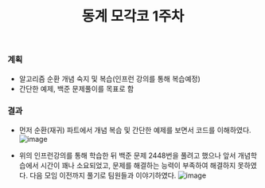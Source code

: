 ﻿---
title: "동계 모각코 1주차"
---

### 계획
  - 알고리즘 순환 개념 숙지 및 복습(인프런 강의를 통해 복습예정) 
  - 간단한 예제, 백준 문제풀이를 목표로 함

### 결과
  - 먼저 순환(재귀) 파트에서 개념 복습 및 간단한 예제를 보면서 코드를 이해하였다.
   ![image](https://user-images.githubusercontent.com/67006945/103355958-f9e4e200-4af2-11eb-96cb-10a020f4744c.png)

  - 위의 인프런강의를 통해 학습한 뒤 백준 문제 2448번을 풀려고 했으나 앞서 개념학습에서 시간이 꽤나 소요되었고, 문제를 해결하는 능력이 부족하여 해결하지 못하였다. 다음 모임 이전까지 풀기로 팀원들과 이야기하였다.
   ![image](https://user-images.githubusercontent.com/67006945/103356138-7677c080-4af3-11eb-8cb6-7d85d385b4c4.png)